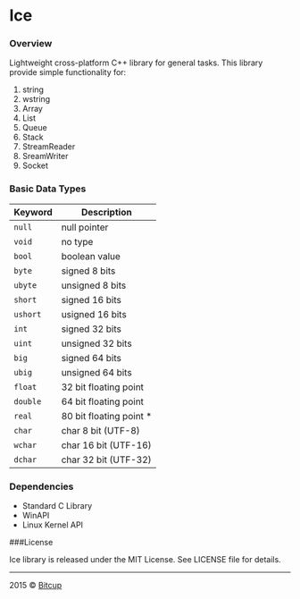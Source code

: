 # Ice

### Overview

Lightweight cross-platform C++ library for general tasks. This library provide simple functionality for:

1. string
2. wstring
3. Array
4. List
5. Queue
6. Stack
7. StreamReader
8. SreamWriter
9. Socket

### Basic Data Types
Keyword | Description
--- | ---
`null` | null pointer
`void` | no type    
`bool` | boolean value
`byte` | signed 8 bits
`ubyte` | unsigned 8 bits
`short` | signed 16 bits
`ushort` | usigned 16 bits
`int` | signed 32 bits
`uint` | unsigned 32 bits
`big` | signed 64 bits
`ubig` | unsigned 64 bits
`float` | 32 bit floating point	
`double` | 64 bit floating point
`real` | 80 bit floating point *
`char` | char 8 bit (UTF-8)
`wchar` | char 16 bit (UTF-16)
`dchar` | char 32 bit (UTF-32)

### Dependencies

- Standard C Library
- WinAPI
- Linux Kernel API

###License

Ice library is released under the MIT License. See LICENSE file for details.

***

2015 © [Bitcup](http://bitcup.net)